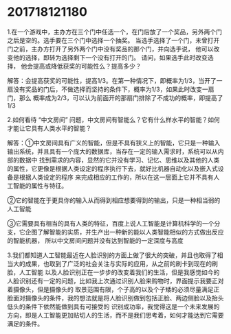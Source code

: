 # 201718121180


1.在一个游戏中，主办方在三个门中任选一个，在门后放了一个奖品，另外两个门之后是空的。选手要在三个门中选择一个抽奖。
当选手选择了一个门，未曾打开门之前，主办方打开了另外两个门中没有奖品的那个门，并向选手说， 他可以改变他的选择，即转为选择剩下一个没有打开的门。
请问，如果选手此时改变选择， 他会提高或降低获奖的可能性么？提高多少？

解答：会提高获奖的可能性，提高1/3。在第一种情况下，即概率为1/3，当开了一扇没有奖品的门后，不做选择而坚持的条件下，概率为1/3，如果此时改变一扇门，那么
概率成为2/3，可以认为前面开的那扇门排除了不成功的概率，即提高了1/3

2.如何看待 “中文房间” 问题，中文房间有智能么？它有什么样水平的智能？如何才能让它具有人类水平的智能？

解答：①中文房间具有广义的智能，但是不具有狭义上的智能，它只是一种输入输出系统，并且具有一个庞大的数据库，当存在一定的输入需求时，系统可以从内部的数据中
找到需求的内容，显然的它并没有学习、记忆、思维以及其他的人类的属性，它更像是根据人类设定的程序执行下去，就好比机器自动化以及嵌入式设备是根据人类设定的程序
来完成相应的工作的，所以在这一层面上它并不具有人工智能的属性与特征。

②它的智能在于更具你的输入从而得到相应想要得到的输出，只是一种相当弱的人工智能

③它需要具有相当的具有人类的特征，百度上说人工智能是计算机科学的一个分支，它企图了解智能的实质，并生产出一种新的能以人类智能相似的方式做出反应的智能机器，
所以中文房间问题并没有达到智能的一定深度与高度

3.我们都知道人工智能最近在人脸识别的方面上做了很大的突破，并且也取得了相当大的成果，也取到了广泛的社会关注与实际的应用，从之前的刷卡到现在的刷脸，人工智能
以及人脸识别正在一步步的改变着我们的生活，但是我感觉如今的人脸识别还有一定的问题，比如我上次通过识别人脸来购物时，界面提示我要正对着摄像头，但是摄像头的
取景范围有限，个子高的以及个子矮的必须尽量满足正脸面对摄像头的条件，我的想法就是将人脸识别做到包括正脸、两边侧脸以及抬头低头的条件下依然能做到具有可接受的
识别成功率，我觉得这是一个未来发展的方向，即是人工智能更加贴切人的生活，而不是我们思考着，如何才能达到它需要满足的条件。
